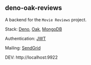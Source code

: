 ## deno-oak-reviews

A backend for the `Movie Reviews` project.

Stack: [Deno](https://deno.land/), [Oak](https://github.com/oakserver/oak), [MongoDB](https://www.mongodb.com/)

Authentication: [JWT](https://jwt.io/)

Mailing: [SendGrid](https://sendgrid.com/)

DEV: http://localhost:9922
